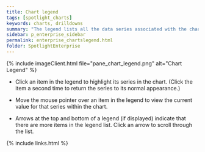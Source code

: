 ```yaml
---
title: Chart legend
tags: [spotlight_charts]
keywords: charts, drilldowns
summary: "The legend lists all the data series associated with the chart."
sidebar: p_enterprise_sidebar
permalink: enterprise_chartslegend.html
folder: SpotlightEnterprise
---
```


{% include imageClient.html file="pane_chart_legend.png" alt="Chart Legend" %}

* Click an item in the legend to highlight its series in the chart. (Click the item a second time to return the series to its normal appearance.)

* Move the mouse pointer over an item in the legend to view the current value for that series within the chart.

* Arrows at the top and bottom of a legend (if displayed) indicate that there are more items in the legend list. Click an arrow to scroll through the list.


{% include links.html %}
